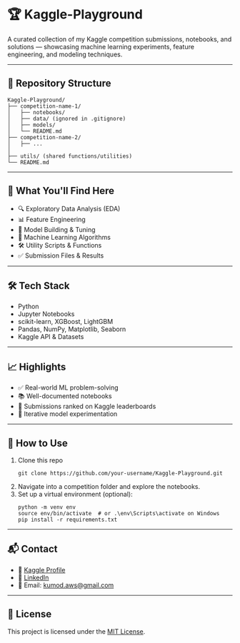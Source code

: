   <h1>🏆 Kaggle-Playground</h1>
  <p>A curated collection of my Kaggle competition submissions, notebooks, and solutions — showcasing machine learning experiments, feature engineering, and modeling techniques.</p>

  <hr>

  <h2>📁 Repository Structure</h2>
  <pre><code>Kaggle-Playground/
├── competition-name-1/
│   ├── notebooks/
│   ├── data/ (ignored in .gitignore)
│   ├── models/
│   └── README.md
├── competition-name-2/
│   ├── ...
│
├── utils/ (shared functions/utilities)
└── README.md
</code></pre>

  <hr>

  <h2>🧠 What You'll Find Here</h2>
  <ul>
    <li>🔍 Exploratory Data Analysis (EDA)</li>
    <li>📊 Feature Engineering</li>
    <li>🧪 Model Building & Tuning</li>
    <li>🧠 Machine Learning Algorithms</li>
    <li>🛠️ Utility Scripts & Functions</li>
    <li>✅ Submission Files & Results</li>
  </ul>

  <hr>

  <h2>🛠️ Tech Stack</h2>
  <ul>
    <li>Python</li>
    <li>Jupyter Notebooks</li>
    <li>scikit-learn, XGBoost, LightGBM</li>
    <li>Pandas, NumPy, Matplotlib, Seaborn</li>
    <li>Kaggle API & Datasets</li>
  </ul>

  <hr>

  <h2>📈 Highlights</h2>
  <ul>
    <li>✅ Real-world ML problem-solving</li>
    <li>📚 Well-documented notebooks</li>
    <li>🏅 Submissions ranked on Kaggle leaderboards</li>
    <li>🔁 Iterative model experimentation</li>
  </ul>

  <hr>

  <h2>🚀 How to Use</h2>
  <ol>
    <li>Clone this repo  
      <pre><code>git clone https://github.com/your-username/Kaggle-Playground.git</code></pre>
    </li>
    <li>Navigate into a competition folder and explore the notebooks.</li>
    <li>Set up a virtual environment (optional):
      <pre><code>python -m venv env
source env/bin/activate  # or .\env\Scripts\activate on Windows
pip install -r requirements.txt
</code></pre>
    </li>
  </ol>

  <hr>

  <h2>📬 Contact</h2>
  <ul>
    <li>🔗 <a href="https://www.kaggle.com/kdsharma" target="_blank">Kaggle Profile</a></li>
    <li>💼 <a href="https://www.linkedin.com/in/kumod-sharma/" target="_blank">LinkedIn</a></li>
    <li>📧 Email: <a href="mailto:kumod.aws@gmail.com">kumod.aws@gmail.com</a></li>
  </ul>

  <hr>

  <h2>📄 License</h2>
  <p>This project is licensed under the <a href="LICENSE">MIT License</a>.</p>

</body>
</html>
